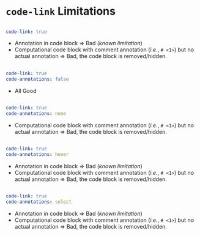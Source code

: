 # `code-link` Limitations

## [](./link-true--annot.qmd)

```yaml
code-link: true
```

- Annotation in code block => Bad (_known limitation_)
- Computational code block with comment annotation (_i.e._, `# <1>`) but no actual annotation => Bad, the code block is removed/hidden.

## [](./link-true--annot-false.qmd)

```yaml
code-link: true
code-annotations: false
```

- All Good

## [](./link-true--annot-none.qmd)

```yaml
code-link: true
code-annotations: none
```

- Computational code block with comment annotation (_i.e._, `# <1>`) but no actual annotation => Bad, the code block is removed/hidden.

## [](./link-true--annot-hover.qmd)

```yaml
code-link: true
code-annotations: hover
```

- Annotation in code block => Bad (_known limitation_)
- Computational code block with comment annotation (_i.e._, `# <1>`) but no actual annotation => Bad, the code block is removed/hidden.

## [](./link-true--annot-select.qmd)

```yaml
code-link: true
code-annotations: select
```

- Annotation in code block => Bad (_known limitation_)
- Computational code block with comment annotation (_i.e._, `# <1>`) but no actual annotation => Bad, the code block is removed/hidden.
